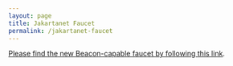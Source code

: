 ```yaml
---
layout: page
title: Jakartanet Faucet
permalink: /jakartanet-faucet
---
```


[Please find the new Beacon-capable faucet by following this link](https://faucet.jakartanet.teztnets.xyz).
